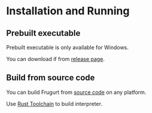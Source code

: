 # Installation and Running

## Prebuilt executable

Prebuilt executable is only available for Windows.

You can download if from [release page](https://github.com/frugurt-lang/frugurt/releases).

## Build from source code

You can build Frugurt from [source code](https://github.com/frugurt-lang/frugurt) on any platform.

Use [Rust Toolchain](https://www.rust-lang.org/tools/install) to build interpreter.  
